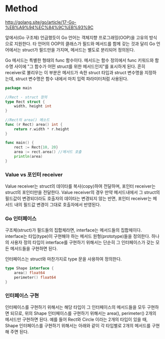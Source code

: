 # Method

http://golang.site/go/article/17-Go-%EB%A9%94%EC%84%9C%EB%93%9C

앞에서(Go 구조체) 언급했듯이 Go 언어는 객체지향 프로그래밍(OOP)을 고유의 방식으로 지원한다. 타 언어의 OOP의 클래스가 필드와 메서드를 함께 갖는 것과 달리 Go 언어에서는 struct가 필드만을 가지며, 메서드는 별도로 분리되어 정의된다.

Go 메서드는 특별한 형태의 func 함수이다. 메서드는 함수 정의에서 func 키워드와 함수명 사이에 "그 함수가 어떤 struct를 위한 메서드인지"를 표시하게 된다. 흔히 receiver로 불리우는 이 부분은 메서드가 속한 struct 타입과 struct 변수명을 지정하는데, struct 변수명은 함수 내에서 마치 입력 파라미터처럼 사용된다. 

~~~go
package main
 
//Rect - struct 정의
type Rect struct {
    width, height int
}
 
//Rect의 area() 메소드
func (r Rect) area() int {
    return r.width * r.height   
}
 
func main() {
    rect := Rect{10, 20}
    area := rect.area() //메서드 호출
    println(area)
}
~~~


### Value vs 포인터 receiver

Value receiver는 struct의 데이타를 복사(copy)하여 전달하며, 포인터 receiver는 struct의 포인터만을 전달한다. Value receiver의 경우 만약 메서드내에서 그 struct의 필드값이 변경되더라도 호출자의 데이타는 변경되지 않는 반면, 포인터 receiver는 메서드 내의 필드값 변경이 그대로 호출자에서 반영된다.


### Go 인터페이스

구조체(struct)가 필드들의 집합체라면, interface는 메서드들의 집합체이다. interface는 타입(type)이 구현해야 하는 메서드 원형(prototype)들을 정의한다. 하나의 사용자 정의 타입이 interface를 구현하기 위해서는 단순히 그 인터페이스가 갖는 모든 메서드들을 구현하면 된다.

인터페이스는 struct와 마찬가지로 type 문을 사용하여 정의한다.

~~~go
type Shape interface {
    area() float64
    perimeter() float64
}
~~~

### 인터페이스 구현

인터페이스를 구현하기 위해서는 해당 타입이 그 인터페이스의 메서드들을 모두 구현하면 되므로, 위의 Shape 인터페이스를 구현하기 위해서는 area(), perimeter() 2개의 메서드만 구현하면 된다. 예를 들어 Rect와 Circle 이라는 2개의 타입이 있을 때, Shape 인터페이스를 구현하기 위해서는 아래와 같이 각 타입별로 2개의 메서드를 구현해 주면 된다.